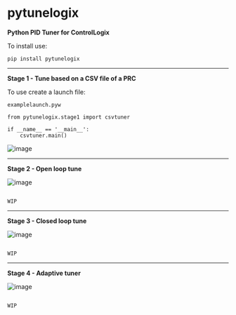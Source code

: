 # pytunelogix
**Python PID Tuner for ControlLogix**

To install use:

```
pip install pytunelogix
```



_________________________________________________________________________________________________________________________
**Stage 1 - Tune based on a CSV file of a PRC**

To use create a launch file:

```
examplelaunch.pyw
```

```
from pytunelogix.stage1 import csvtuner

if __name__ == '__main__':
    csvtuner.main()
```



![image](https://user-images.githubusercontent.com/92536730/174451884-a6678b7e-33be-4d9a-8e13-b75a964f9b8b.png)



_________________________________________________________________________________________________________________________
**Stage 2 - Open loop tune**



![image](https://user-images.githubusercontent.com/92536730/174582410-7f11dac4-94ca-46d1-a641-4e0bc3da6fe2.png)



```

WIP

```



_________________________________________________________________________________________________________________________
**Stage 3 - Closed loop tune**


![image](https://user-images.githubusercontent.com/92536730/174582629-f4673405-de55-44a0-8156-1efb9d2d4cfc.png)


```

WIP

```



_________________________________________________________________________________________________________________________
**Stage 4 - Adaptive tuner**


![image](https://user-images.githubusercontent.com/92536730/174582749-9b514d13-463b-42ca-8aec-b48bfe07c386.png)


```

WIP

```

